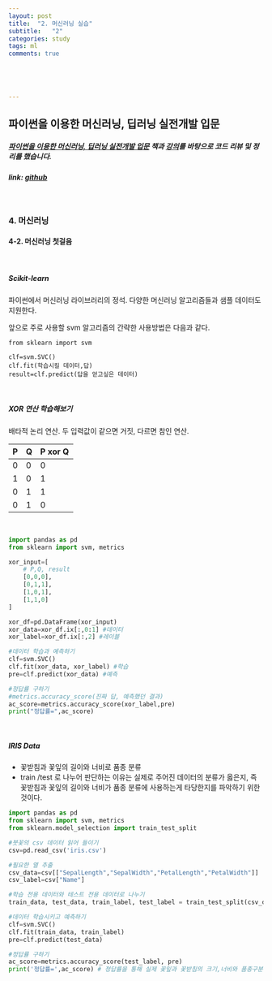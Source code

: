 ```yaml
---
layout: post
title:  "2. 머신러닝 실습"
subtitle:   "2"
categories: study
tags: ml
comments: true





---
```




## 파이썬을 이용한 머신러닝, 딥러닝 실전개발 입문

##### [파이썬을 이용한 머신러닝, 딥러닝 실전개발 입문](http://wikibook.co.kr/python-machine-learning/) 책과 [강의](https://www.youtube.com/playlist?list=PLBXuLgInP-5m_vn9ycXHRl7hlsd1huqmS)를 바탕으로 코드 리뷰 및 정리를 했습니다. 

##### link: [*github*](https://github.com/Yeo0/Machine-Learning/blob/master/4-2.%20%EB%A8%B8%EC%8B%A0%EB%9F%AC%EB%8B%9D%20%EC%B2%AB%EA%B1%B8%EC%9D%8C.ipynb)

<br/>

### 4. 머신러닝

#### 4-2. 머신러닝 첫걸음

<br/>

##### Scikit-learn

파이썬에서 머신러닝 라이브러리의 정석. 다양한 머신러닝 알고리즘들과 샘플 데이터도 지원한다.

앞으로 주로 사용할 svm 알고리즘의 간략한 사용방법은 다음과 같다.

```
from sklearn import svm

clf=svm.SVC()
clf.fit(학습시킬 데이터,답) 
result=clf.predict(답을 얻고싶은 데이터)
```

<br/>

##### XOR 연산 학습해보기

배타적 논리 연산. 두 입력값이 같으면 거짓, 다르면 참인 연산.

| P    | Q    | P xor Q |
| ---- | ---- | ------- |
| 0    | 0    | 0       |
| 1    | 0    | 1       |
| 0    | 1    | 1       |
| 0    | 1    | 0       |

<br/>

```python
import pandas as pd
from sklearn import svm, metrics

xor_input=[
    # P,Q, result
    [0,0,0],
    [0,1,1],
    [1,0,1],
    [1,1,0]
]

xor_df=pd.DataFrame(xor_input)
xor_data=xor_df.ix[:,0:1] #데이터
xor_label=xor_df.ix[:,2] #레이블

#데이터 학습과 예측하기
clf=svm.SVC()
clf.fit(xor_data, xor_label) #학습
pre=clf.predict(xor_data) #예측

#정답률 구하기
#metrics.accuracy_score(진짜 답, 예측했던 결과)
ac_score=metrics.accuracy_score(xor_label,pre)
print("정답률=",ac_score)
```

<br/>

##### IRIS Data

- 꽃받침과 꽃잎의 길이와 너비로 품종 분류
- train /test 로 나누어 판단하는 이유는 실제로 주어진 데이터의 분류가 옳은지, 즉 꽃받침과 꽃잎의 길이와 너비가 품종 분류에 사용하는게 타당한지를 파악하기 위한 것이다. 

```python
import pandas as pd
from sklearn import svm, metrics
from sklearn.model_selection import train_test_split

#붓꽃의 csv 데이터 읽어 들이기
csv=pd.read_csv('iris.csv')

#필요한 열 추출
csv_data=csv[["SepalLength","SepalWidth","PetalLength","PetalWidth"]]
csv_label=csv["Name"]

#학습 전용 데이터와 테스트 전용 데이터로 나누기
train_data, test_data, train_label, test_label = train_test_split(csv_data, csv_label)

#데이터 학습시키고 예측하기
clf=svm.SVC()
clf.fit(train_data, train_label)
pre=clf.predict(test_data)

#정답률 구하기
ac_score=metrics.accuracy_score(test_label, pre)
print('정답률=',ac_score) # 정답률을 통해 실제 꽃잎과 꽃받침의 크기,너비와 품종구분의 연관성을 파악할 수 있음
```


